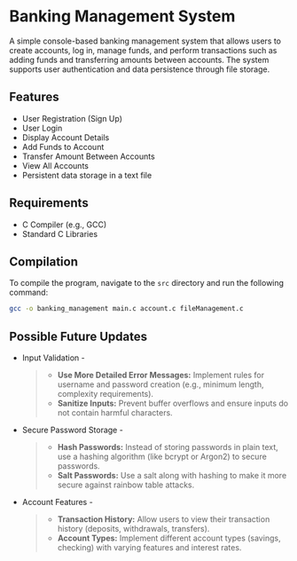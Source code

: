 ﻿# Banking Management System

A simple console-based banking management system that allows users to create accounts, log in, manage funds, and perform transactions such as adding funds and transferring amounts between accounts. The system supports user authentication and data persistence through file storage.

## Features

- User Registration (Sign Up)
- User Login
- Display Account Details
- Add Funds to Account
- Transfer Amount Between Accounts
- View All Accounts
- Persistent data storage in a text file

## Requirements

- C Compiler (e.g., GCC)
- Standard C Libraries

## Compilation

To compile the program, navigate to the `src` directory and run the following command:

```bash
gcc -o banking_management main.c account.c fileManagement.c
```

## Possible Future Updates
  - Input Validation -

    > - **Use More Detailed Error Messages:** Implement rules for username and password creation (e.g., minimum length, complexity requirements).
    > - **Sanitize Inputs:** Prevent buffer overflows and ensure inputs do not contain harmful characters.

  - Secure Password Storage -

    > - **Hash Passwords:** Instead of storing passwords in plain text, use a hashing algorithm (like bcrypt or Argon2) to secure passwords.
    > - **Salt Passwords:** Use a salt along with hashing to make it more secure against rainbow table attacks.

  - Account Features -

    > - **Transaction History:** Allow users to view their transaction history (deposits, withdrawals, transfers).
    > - **Account Types:** Implement different account types (savings, checking) with varying features and interest rates.

